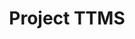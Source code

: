 ---
title: "Project TTMS"
description: "Project Time/Task Management System (The name is a Work-In-Progress)"
---